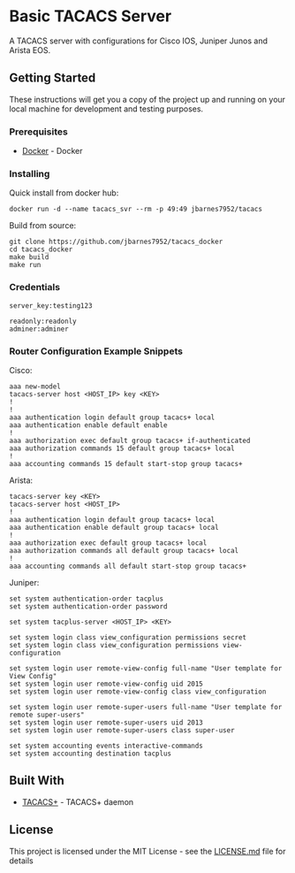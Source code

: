 # Basic TACACS Server

A TACACS server with configurations for Cisco IOS, Juniper Junos and Arista EOS.

## Getting Started

These instructions will get you a copy of the project up and running on
your local machine for development and testing purposes.

### Prerequisites

* [Docker](https://www.docker.com/) - Docker

### Installing

Quick install from docker hub:

    docker run -d --name tacacs_svr --rm -p 49:49 jbarnes7952/tacacs


Build from source:

    git clone https://github.com/jbarnes7952/tacacs_docker
    cd tacacs_docker
    make build
    make run

### Credentials

    server_key:testing123

    readonly:readonly
    adminer:adminer


### Router Configuration Example Snippets

Cisco:

    aaa new-model
    tacacs-server host <HOST_IP> key <KEY>
    !
    !
    aaa authentication login default group tacacs+ local
    aaa authentication enable default enable
    !
    aaa authorization exec default group tacacs+ if-authenticated
    aaa authorization commands 15 default group tacacs+ local
    !
    aaa accounting commands 15 default start-stop group tacacs+

Arista:

    tacacs-server key <KEY>
    tacacs-server host <HOST_IP>
    !
    aaa authentication login default group tacacs+ local
    aaa authentication enable default group tacacs+ local
    !
    aaa authorization exec default group tacacs+ local
    aaa authorization commands all default group tacacs+ local
    !
    aaa accounting commands all default start-stop group tacacs+

Juniper:

    set system authentication-order tacplus
    set system authentication-order password

    set system tacplus-server <HOST_IP> <KEY>

    set system login class view_configuration permissions secret
    set system login class view_configuration permissions view-configuration

    set system login user remote-view-config full-name "User template for View Config"
    set system login user remote-view-config uid 2015
    set system login user remote-view-config class view_configuration

    set system login user remote-super-users full-name "User template for remote super-users"
    set system login user remote-super-users uid 2013
    set system login user remote-super-users class super-user

    set system accounting events interactive-commands
    set system accounting destination tacplus


## Built With

* [TACACS+](http://www.shrubbery.net/tac_plus/) - TACACS+ daemon

## License

This project is licensed under the MIT License - see the [LICENSE.md](LICENSE.md) file for details
